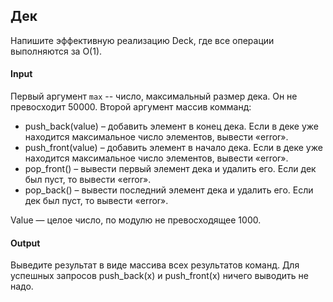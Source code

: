 ## Дек

Напишите эффективную реализацию Deck, где все операции выполняются за O(1).

#### Input

Первый аргумент `max` -- число, максимальный размер дека. Он не превосходит 50000.
Второй аргумент массив комманд:

 - push_back(value) – добавить элемент в конец дека. Если в деке уже находится максимальное число элементов, вывести «error».
 - push_front(value) – добавить элемент в начало дека. Если в деке уже находится максимальное число элементов, вывести «error».
 - pop_front() – вывести первый элемент дека и удалить его. Если дек был пуст, то вывести «error».
 - pop_back() – вывести последний элемент дека и удалить его. Если дек был пуст, то вывести «error».

Value — целое число, по модулю не превосходящее 1000.

#### Output

Выведите результат в виде массива всех результатов команд.
Для успешных запросов push_back(x) и push_front(x) ничего выводить не надо.
